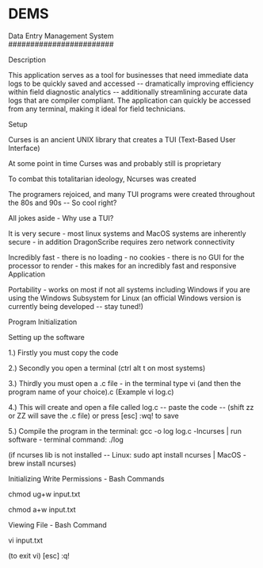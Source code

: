 # DEMS
Data Entry Management System      
########################

Description

This application serves as a tool for businesses that need immediate data logs to be quickly saved and accessed -- dramatically improving efficiency within field diagnostic analytics -- additionally streamlining accurate data logs that are compiler compliant. The application can quickly be accessed from any terminal, making it ideal for field technicians.

Setup

Curses is an ancient UNIX library that creates a TUI (Text-Based User Interface)

At some point in time Curses was and probably still is proprietary

To combat this totalitarian ideology, Ncurses was created

The programers rejoiced, and many TUI programs were created throughout the 80s and 90s -- So cool right?

All jokes aside - Why use a TUI?

It is very secure - most linux systems and MacOS systems are inherently secure - in addition DragonScribe requires zero network connectivity

Incredibly fast - there is no loading - no cookies - there is no GUI for the processor to render - this makes for an incredibly fast and responsive Application

Portability - works on most if not all systems including Windows if you are using the Windows Subsystem for Linux (an official Windows version is currently being developed -- stay tuned!)

Program Initialization

Setting up the software

1.) Firstly you must copy the code

2.) Secondly you open a terminal (ctrl alt t on most systems)

3.) Thirdly you must open a .c file - in the terminal type vi (and then the program name of your choice).c (Example vi log.c)

4.) This will create and open a file called log.c -- paste the code -- (shift zz or ZZ will save the .c file) or press [esc] :wq! to save

5.) Compile the program in the terminal: gcc -o log log.c -lncurses | run software - terminal command: ./log

(if ncurses lib is not installed -- Linux: sudo apt install ncurses | MacOS - brew install ncurses)

Initializing Write Permissions - Bash Commands

chmod ug+w input.txt

chmod a+w input.txt

Viewing File - Bash Command

vi input.txt

(to exit vi) [esc] :q!
